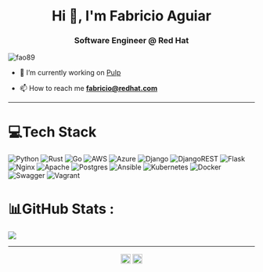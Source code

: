 <h1 align="center">Hi 👋, I'm Fabricio Aguiar</h1>
<h3 align="center">Software Engineer @ Red Hat</h3>
<p align="left"> <img src="https://komarev.com/ghpvc/?username=fao89" alt="fao89" /> </p>

- 🔭 I’m currently working on [Pulp](https://pulpproject.org/)

- 📫 How to reach me **fabricio@redhat.com**

---

# 💻Tech Stack
![Python](https://img.shields.io/badge/python-3670A0?style=for-the-badge&logo=python&logoColor=ffdd54) ![Rust](https://img.shields.io/badge/rust-%23000000.svg?style=for-the-badge&logo=rust&logoColor=white) ![Go](https://img.shields.io/badge/go-%2300ADD8.svg?style=for-the-badge&logo=go&logoColor=white) ![AWS](https://img.shields.io/badge/AWS-%23FF9900.svg?style=for-the-badge&logo=amazon-aws&logoColor=white) ![Azure](https://img.shields.io/badge/azure-%230072C6.svg?style=for-the-badge&logo=azure-devops&logoColor=white) ![Django](https://img.shields.io/badge/django-%23092E20.svg?style=for-the-badge&logo=django&logoColor=white) ![DjangoREST](https://img.shields.io/badge/DJANGO-REST-ff1709?style=for-the-badge&logo=django&logoColor=white&color=ff1709&labelColor=gray) ![Flask](https://img.shields.io/badge/flask-%23000.svg?style=for-the-badge&logo=flask&logoColor=white) ![Nginx](https://img.shields.io/badge/nginx-%23009639.svg?style=for-the-badge&logo=nginx&logoColor=white) ![Apache](https://img.shields.io/badge/apache-%23D42029.svg?style=for-the-badge&logo=apache&logoColor=white) ![Postgres](https://img.shields.io/badge/postgres-%23316192.svg?style=for-the-badge&logo=postgresql&logoColor=white) ![Ansible](https://img.shields.io/badge/ansible-%231A1918.svg?style=for-the-badge&logo=ansible&logoColor=white) ![Kubernetes](https://img.shields.io/badge/kubernetes-%23326ce5.svg?style=for-the-badge&logo=kubernetes&logoColor=white) ![Docker](https://img.shields.io/badge/docker-%230db7ed.svg?style=for-the-badge&logo=docker&logoColor=white) ![Swagger](https://img.shields.io/badge/-Swagger-%23Clojure?style=for-the-badge&logo=swagger&logoColor=white) ![Vagrant](https://img.shields.io/badge/vagrant-%231563FF.svg?style=for-the-badge&logo=vagrant&logoColor=white)
# 📊GitHub Stats :
![](https://github-readme-stats.vercel.app/api?username=fao89&theme=radical&hide_border=false&include_all_commits=false&count_private=false)<br/>


---

<p align="center">
<a href="https://dev.to/fabricioaguiar" target="blank"><img align="center" src="https://cdn.jsdelivr.net/npm/simple-icons@3.0.1/icons/dev-dot-to.svg" alt="fabricioaguiar" height="20" width="20" /></a>
<a href="https://linkedin.com/in/aguiarfabricio" target="blank"><img align="center" src="https://cdn.jsdelivr.net/npm/simple-icons@3.0.1/icons/linkedin.svg" alt="aguiarfabricio" height="20" width="20" /></a>
</p>
